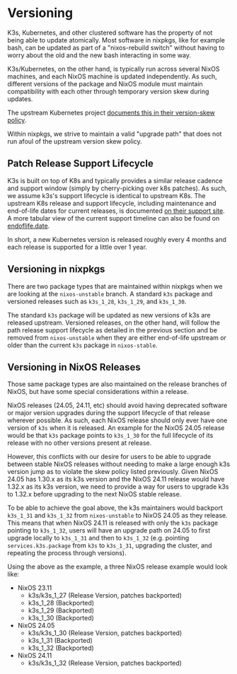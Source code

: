 # Versioning

K3s, Kubernetes, and other clustered software has the property of not being able to update atomically. Most software in nixpkgs, like for example bash, can be updated as part of a "nixos-rebuild switch" without having to worry about the old and the new bash interacting in some way.

K3s/Kubernetes, on the other hand, is typically run across several NixOS machines, and each NixOS machine is updated independently. As such, different versions of the package and NixOS module must maintain compatibility with each other through temporary version skew during updates.

The upstream Kubernetes project [documents this in their version-skew policy](https://kubernetes.io/releases/version-skew-policy/#supported-component-upgrade-order).

Within nixpkgs, we strive to maintain a valid "upgrade path" that does not run
afoul of the upstream version skew policy.

## Patch Release Support Lifecycle

K3s is built on top of K8s and typically provides a similar release cadence and support window (simply by cherry-picking over k8s patches). As such, we assume k3s's support lifecycle is identical to upstream K8s. The upstream K8s release and support lifecycle, including maintenance and end-of-life dates for current releases, is documented [on their support site](https://kubernetes.io/releases/patch-releases/#support-period). A more tabular view of the current support timeline can also be found on [endoflife.date](https://endoflife.date/kubernetes).

In short, a new Kubernetes version is released roughly every 4 months and each release is supported for a little over 1 year.

## Versioning in nixpkgs

There are two package types that are maintained within nixpkgs when we are looking at the `nixos-unstable` branch. A standard `k3s` package and versioned releases such as `k3s_1_28`, `k3s_1_29`, and `k3s_1_30`.

The standard `k3s` package will be updated as new versions of k3s are released upstream. Versioned releases, on the other hand, will follow the path release support lifecycle as detailed in the previous section and be removed from `nixos-unstable` when they are either end-of-life upstream or older than the current `k3s` package in `nixos-stable`.

## Versioning in NixOS Releases

Those same package types are also maintained on the release branches of NixOS, but have some special considerations within a release.

NixOS releases (24.05, 24.11, etc) should avoid having deprecated software or major version upgrades during the support lifecycle of that release wherever possible. As such, each NixOS release should only ever have one version of `k3s` when it is released. An example for the NixOS 24.05 release would be that `k3s` package points to `k3s_1_30` for the full lifecycle of its release with no other versions present at release.

However, this conflicts with our desire for users to be able to upgrade between stable NixOS releases without needing to make a large enough k3s version jump as to violate the skew policy listed previously. Given NixOS 24.05 has 1.30.x as its k3s version and the NixOS 24.11 release would have 1.32.x as its k3s version, we need to provide a way for users to upgrade k3s to 1.32.x before upgrading to the next NixOS stable release.

To be able to achieve the goal above, the k3s maintainers would backport `k3s_1_31` and `k3s_1_32` from `nixos-unstable` to NixOS 24.05 as they release. This means that when NixOS 24.11 is released with only the `k3s` package pointing to `k3s_1_32`, users will have an upgrade path on 24.05 to first upgrade locally to `k3s_1_31` and then to `k3s_1_32` (e.g. pointing `services.k3s.package` from `k3s` to `k3s_1_31`, upgrading the cluster, and repeating the process through versions).

Using the above as the example, a three NixOS release example would look like:

* NixOS 23.11
  * k3s/k3s_1_27 (Release Version, patches backported)
  * k3s_1_28 (Backported)
  * k3s_1_29 (Backported)
  * k3s_1_30 (Backported)
* NixOS 24.05
  * k3s/k3s_1_30 (Release Version, patches backported)
  * k3s_1_31 (Backported)
  * k3s_1_32 (Backported)
* NixOS 24.11
  * k3s/k3s_1_32 (Release Version, patches backported)
